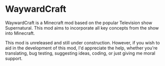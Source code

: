 # WaywardCraft
WaywardCraft is a Minecraft mod based on the popular Television show Supernatural. This mod aims to incorporate all key concepts from the show into Minecraft.

This mod is unreleased and still under construction. However, if you wish to aid in the development of this mod, I'd appreciate the help, whether you're translating, bug testing, suggesting ideas, coding, or just giving me moral support.
